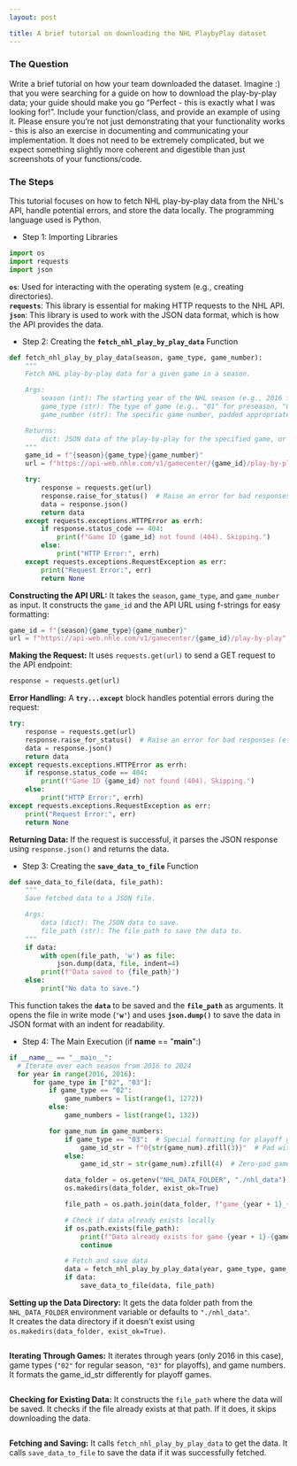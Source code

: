 ```yaml
---
layout: post

title: A brief tutorial on downloading the NHL PlaybyPlay dataset
---
```


### The Question

Write a brief tutorial on how your team downloaded the dataset. Imagine :) that you were searching for a guide on how to download the play-by-play data; your guide should make you go “Perfect - this is exactly what I was looking for!”. Include your function/class, and provide an example of using it. Please ensure you’re not just demonstrating that your functionality works - this is also an exercise in documenting and communicating your implementation. It does not need to be extremely complicated, but we expect something slightly more coherent and digestible than just screenshots of your functions/code.

### The Steps
This tutorial focuses on how to fetch NHL play-by-play data from the NHL's API, handle potential errors, and store the data locally. The programming language used is Python.

* Step 1: Importing Libraries
```python
import os
import requests
import json
```
**`os`**: Used for interacting with the operating system (e.g., creating directories).  
**`requests`**: This library is essential for making HTTP requests to the NHL API.  
**`json`**: This library is used to work with the JSON data format, which is how the API provides the data.

* Step 2: Creating the **`fetch_nhl_play_by_play_data`** Function
```python
def fetch_nhl_play_by_play_data(season, game_type, game_number):
    """
    Fetch NHL play-by-play data for a given game in a season.

    Args:
        season (int): The starting year of the NHL season (e.g., 2016 for the 2016-17 season).
        game_type (str): The type of game (e.g., "01" for preseason, "02" for regular, "03" for playoffs).
        game_number (str): The specific game number, padded appropriately.

    Returns:
        dict: JSON data of the play-by-play for the specified game, or None if not found.
    """
    game_id = f"{season}{game_type}{game_number}"
    url = f"https://api-web.nhle.com/v1/gamecenter/{game_id}/play-by-play"

    try:
        response = requests.get(url)
        response.raise_for_status()  # Raise an error for bad responses (e.g., 404)
        data = response.json()
        return data
    except requests.exceptions.HTTPError as errh:
        if response.status_code == 404:
            print(f"Game ID {game_id} not found (404). Skipping.")
        else:
            print("HTTP Error:", errh)
    except requests.exceptions.RequestException as err:
        print("Request Error:", err)
        return None
```
__Constructing the API URL:__
It takes the `season`, `game_type`, and `game_number` as input.
It constructs the `game_id` and the API URL using f-strings for easy formatting:
```python
game_id = f"{season}{game_type}{game_number}"
url = f"https://api-web.nhle.com/v1/gamecenter/{game_id}/play-by-play"
```
__Making the Request:__
It uses `requests.get(url)` to send a GET request to the API endpoint:
```python
response = requests.get(url)
```
__Error Handling:__
A **`try...except`** block handles potential errors during the request: 
```python
try:
    response = requests.get(url)
    response.raise_for_status()  # Raise an error for bad responses (e.g., 404)
    data = response.json()
    return data
except requests.exceptions.HTTPError as errh:
    if response.status_code == 404:
        print(f"Game ID {game_id} not found (404). Skipping.")
    else:
        print("HTTP Error:", errh)
except requests.exceptions.RequestException as err:
    print("Request Error:", err)
    return None
```
__Returning Data:__
If the request is successful, it parses the JSON response using `response.json()` and returns the data.

* Step 3: Creating the **`save_data_to_file`** Function
```python
def save_data_to_file(data, file_path):
    """
    Save fetched data to a JSON file.

    Args:
        data (dict): The JSON data to save.
        file_path (str): The file path to save the data to.
    """
    if data:
        with open(file_path, 'w') as file:
            json.dump(data, file, indent=4)
        print(f"Data saved to {file_path}")
    else:
        print("No data to save.")
```
This function takes the **`data`** to be saved and the **`file_path`** as arguments.
It opens the file in write mode (**`'w'`**) and uses **`json.dump()`** to save the data in JSON format with an indent for readability.

* Step 4: The Main Execution (if __name__ == "__main__":)
```python
if __name__ == "__main__":
  # Iterate over each season from 2016 to 2024
  for year in range(2016, 2016):
      for game_type in ["02", "03"]:
          if game_type == "02":
              game_numbers = list(range(1, 1272))
          else:
              game_numbers = list(range(1, 132))

          for game_num in game_numbers:
              if game_type == "03":  # Special formatting for playoff games
                  game_id_str = f"0{str(game_num).zfill(3)}"  # Pad with a leading zero, followed by 3 digits (e.g., "0001" -> "00001")
              else:
                  game_id_str = str(game_num).zfill(4)  # Zero-pad game number to 4 digits

              data_folder = os.getenv("NHL_DATA_FOLDER", "./nhl_data")  # Default to local folder if env variable not set
              os.makedirs(data_folder, exist_ok=True)

              file_path = os.path.join(data_folder, f"game_{year + 1}_{game_type}_{game_id_str}.json")

              # Check if data already exists locally
              if os.path.exists(file_path):
                  print(f"Data already exists for game {year + 1}-{game_type}-{game_id_str}. Skipping download.")
                  continue

              # Fetch and save data
              data = fetch_nhl_play_by_play_data(year, game_type, game_id_str)
              if data:
                  save_data_to_file(data, file_path)
```
__Setting up the Data Directory:__
It gets the data folder path from the `NHL_DATA_FOLDER` environment variable or defaults to `"./nhl_data"`.  
It creates the data directory if it doesn't exist using `os.makedirs(data_folder, exist_ok=True)`.
```
```
__Iterating Through Games:__
It iterates through years (only 2016 in this case), game types (`"02"` for regular season, `"03"` for playoffs), and game numbers.
It formats the game_id_str differently for playoff games.
```
```
__Checking for Existing Data:__
It constructs the `file_path` where the data will be saved.
It checks if the file already exists at that path. If it does, it skips downloading the data.
```
```
__Fetching and Saving:__
It calls `fetch_nhl_play_by_play_data` to get the data.
It calls `save_data_to_file` to save the data if it was successfully fetched.
```